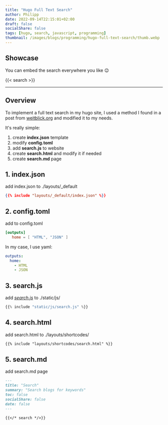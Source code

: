 ```yaml
---
title: "Hugo Full Text Search"
author: Philipp
date: 2022-09-14T22:15:01+02:00
draft: false
socialShare: false
tags: [hugo, search, javascript, programming]
thumbnail: /images/blogs/programming/hugo-full-text-search/thumb.webp
---
```


## Showcase
You can embed the search everywhere you like 😉

{{< search >}}
<hr>

## Overview

To implement a full text search in my hugo site, I used a method I found in a post from [weitblick.org](https://weitblick.org/post/simple-static-site-search-hugo-jamstack/) and modified it to my needs.

It's really simple:


1. create **index.json** template
2. modify **config.toml**
3. add **search.js** to website
4. create **search.html** and modify it if needed
5. create **search.md** page

## 1. index.json
add index.json to ./layouts/_default

```json
{{% include "layouts/_default/index.json" %}}
```

## 2. config.toml
add to config.toml

```toml
[outputs]
   home = [ "HTML", "JSON" ]
```

In my case, I use yaml:

```yaml
outputs:
  home:
    - HTML
    - JSON
```

## 3. search.js
add [*search.js*](/js/search.js) to ./static/js/

```javascript
{{% include "static/js/search.js" %}}
```

## 4. search.html
add search.html to ./layouts/shortcodes/ 

```html
{{% include "layouts/shortcodes/search.html" %}}
```

## 5. search.md
add search.md page

```md
---
title: "Search"
summary: "Search blogs for keywords"
toc: false
socialShare: false
date: false
---

{{</* search */>}}

```